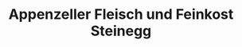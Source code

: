 ---
title: "Appenzeller Fleisch und Feinkost Steinegg"
url: /appenzell-steinegg/appenzeller-fleisch-und-feinkost-steinegg/
shop: Metzgerei
---